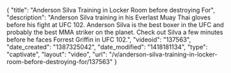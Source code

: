 {
    "title": "Anderson Silva Training in Locker Room before destroying For",
    "description": "Anderson Silva training in his Everlast Muay Thai gloves before his fight at UFC 102.  Anderson Silva is the best boxer in the UFC and probably the best MMA striker on the planet.  Check out Silva a few minutes before he faces Forrest Griffin in UFC 102.",
    "videoid": "137563",
    "date_created": "1387325042",
    "date_modified": "1418181134",
    "type": "captivate",
    "layout": "video",
    "url": "\/v\/anderson-silva-training-in-locker-room-before-destroying-for\/137563"
}